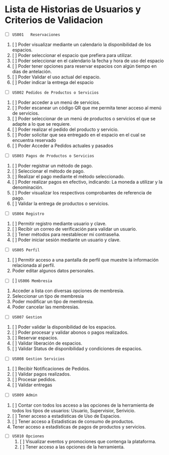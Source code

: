 # Lista de Historias de Usuarios y Criterios de Validacion

- [ ]   ```US001   Reservaciones```
  1. [ ] Poder visualizar mediante un calendario la disponibilidad de los espacios.
  2. [ ] Poder seleccionar el espacio que prefiera para utilizar.
  3. [ ] Poder seleccionar en el calendario la fecha y hora de uso del espacio
  4. [ ] Poder tener opciones para reservar espacios con algún tiempo en días de antelación.
  5. [ ] Poder Validar el uso actual del espacio.
  6. [ ] Poder indicar la entrega del espacio

- [ ]   ```US002 Pedidos de Productos o Servicios```
  1. [ ] Poder acceder a un menú de servicios.
  2. [ ] Poder escanear un código QR que me permita tener acceso al menú de servicios.
  3. [ ] Poder seleccionar de un menú de productos o servicios el que se adapte a lo que se requiere.
  4. [ ] Poder realizar el pedido del producto y servicio.
  5. [ ] Poder solicitar que sea entregado en el espacio en el cual se encuentra reservado
  6. [ ] Poder Acceder a Pedidos actuales y pasados

- [ ]  ```US003 Pagos de Productos o Servicios```
  1. [ ] Poder registrar un método de pago.
  2. [ ] Seleccionar el método de pago.
  3. [ ] Realizar el pago mediante el método seleccionado.
  4. [ ] Poder realizar pagos en efectivo, indicando: La moneda a utilizar y la denominación.
  5. [ ] Poder visualizar los respectivos comprobantes de referencia de pago.
  6. [ ] Validar la entrega de productos o servicios.

- [ ]  ```US004 Registro```
  1. [ ] Permitir registro mediante usuario y clave.
  2. [ ] Recibir un correo de verificación para validar un usuario.
  3. [ ] Tener métodos para reestablecer mi contraseña.
  4. [ ] Poder iniciar sesión mediante un usuario y clave.

- [ ]  ```US005 Perfil```
  1. [ ] Permitir acceso a una pantalla de perfil que muestre la información relacionada al perfil.
  2. Poder editar algunos  datos personales.

- [ ]   [ ] ```US006 Membresia```
  1. Acceder a lista con diversas opciones de membresia.
  2. Seleccionar un tipo de membresia
  3. Poder modificar un tipo de membresia.
  4. Poder cancelar las membresías.

- [ ]   ```US007 Gestion```
  1. [ ] Poder validar la disponibilidad de los espacios.
  2. [ ] Poder procesar y validar abonos o pagos realizados.
  3. [ ] Reservar espacios.
  4. [ ] Validar liberación de espacios.
  5. [ ] Validar Status de disponibilidad y condiciones de espacios.

- [ ]   ```US008 Gestion Servicios```
   1. [ ] Recibir Notificaciones de Pedidos.
   2. [ ] Validar pagos realizados.
   3. [ ] Procesar pedidos.
   4. [ ] Validar entregas

- [ ]   ```US009 Admin```
   1. [ ] Contar con todos los acceso a las opciones de la herramienta de todos los tipos de usuarios: Usuario, Supervisior, Serivicio.
   2. [ ] Tener acceso a estadísticas de Uso de Espacios.
   3. [ ] Tener acceso a Estadisticas de consumo de productos.
   4. Tener acceso a estadísticas de pagos de productos y servicios.

- [ ]   ```US010 Opciones```
    1. [ ] Visualizar eventos y promociones que contenga la plataforma.
    2. [ ] Tener acceso a las opciones de la herramienta.
